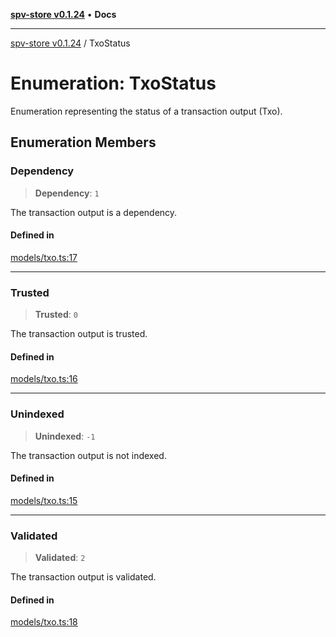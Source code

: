 [**spv-store v0.1.24**](../README.md) • **Docs**

***

[spv-store v0.1.24](../globals.md) / TxoStatus

# Enumeration: TxoStatus

Enumeration representing the status of a transaction output (Txo).

## Enumeration Members

### Dependency

> **Dependency**: `1`

The transaction output is a dependency.

#### Defined in

[models/txo.ts:17](https://github.com/bitcoin-sv/spv-store/blob/03686d41c08cfcf21568a9b1fd3404a8ac07fb36/src/models/txo.ts#L17)

***

### Trusted

> **Trusted**: `0`

The transaction output is trusted.

#### Defined in

[models/txo.ts:16](https://github.com/bitcoin-sv/spv-store/blob/03686d41c08cfcf21568a9b1fd3404a8ac07fb36/src/models/txo.ts#L16)

***

### Unindexed

> **Unindexed**: `-1`

The transaction output is not indexed.

#### Defined in

[models/txo.ts:15](https://github.com/bitcoin-sv/spv-store/blob/03686d41c08cfcf21568a9b1fd3404a8ac07fb36/src/models/txo.ts#L15)

***

### Validated

> **Validated**: `2`

The transaction output is validated.

#### Defined in

[models/txo.ts:18](https://github.com/bitcoin-sv/spv-store/blob/03686d41c08cfcf21568a9b1fd3404a8ac07fb36/src/models/txo.ts#L18)
